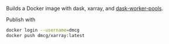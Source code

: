 Builds a Docker image with dask, xarray, and
[dask-worker-pools](https://github.com/dmcg/dask-worker-pools).

Publish with

```bash
docker login --username=dmcg
docker push dmcg/xarray:latest
```